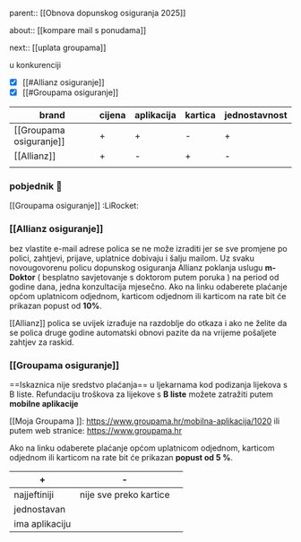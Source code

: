 
parent:: [[Obnova dopunskog osiguranja 2025]]

about:: [[kompare mail s ponudama]]

next:: [[uplata groupama]]

u konkurenciji
 - [x] [[#Allianz osiguranje]]
 - [x] [[#Groupama osiguranje]]

| brand                   | cijena | aplikacija | kartica | jednostavnost |
| ----------------------- | ------ | ---------- | ------- | ------------- |
| [[Groupama osiguranje]] | +      | +          | -       | +             |
| [[Allianz]]             | +      | -          | +       | -             |
|                         |        |            |         |               |

### pobjednik 🧁
[[Groupama osiguranje]] :LiRocket:

### [[Allianz osiguranje]]

bez vlastite e-mail adrese polica se ne može izraditi jer se sve promjene po polici, zahtjevi, prijave, uplatnice dobivaju i šalju mailom. 
Uz svaku novougovorenu policu dopunskog osiguranja Allianz poklanja uslugu **m-Doktor** ( besplatno savjetovanje s doktorom putem poruka ) na period od godine dana, jedna konzultacija mjesečno. Ako na linku odaberete plaćanje općom uplatnicom odjednom, karticom odjednom ili karticom na rate bit će prikazan popust od **10%**. 

[[Allianz]] polica se uvijek izrađuje na razdoblje do otkaza i ako ne želite da se polica druge godine automatski obnovi pazite da na vrijeme pošaljete zahtjev za raskid.

### [[Groupama osiguranje]]

==Iskaznica nije sredstvo plaćanja== u ljekarnama kod podizanja lijekova s B liste. Refundaciju troškova za lijekove s **B liste** možete zatražiti putem **mobilne aplikacije** 

[[Moja Groupama ]]: https://www.groupama.hr/mobilna-aplikacija/1020  ili 
putem web stranice: https://www.groupama.hr

Ako na linku odaberete plaćanje općom uplatnicom odjednom, karticom odjednom ili karticom na rate bit će prikazan **popust od 5 %**.

| +              | -                      |     |
| -------------- | ---------------------- | --- |
| najjeftiniji   | nije sve preko kartice |     |
| jednostavan    |                        |     |
| ima aplikaciju |                        |     |
